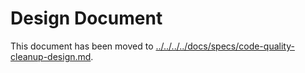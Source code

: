 # Design Document

This document has been moved to [../../../../docs/specs/code-quality-cleanup-design.md](../../../../docs/specs/code-quality-cleanup-design.md).
